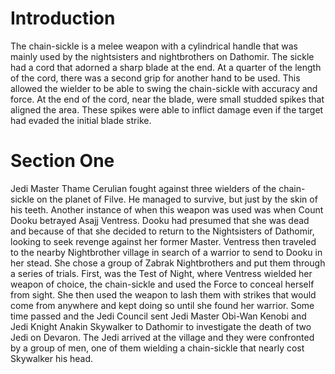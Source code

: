 # Introduction
The chain-sickle is a melee weapon with a cylindrical handle that was mainly used by the nightsisters and nightbrothers on Dathomir.
The sickle had a cord that adorned a sharp blade at the end.
At a quarter of the length of the cord, there was a second grip for another hand to be used.
This allowed the wielder to be able to swing the chain-sickle with accuracy and force.
At the end of the cord, near the blade, were small studded spikes that aligned the area.
These spikes were able to inflict damage even if the target had evaded the initial blade strike.

# Section One
Jedi Master Thame Cerulian fought against three wielders of the chain-sickle on the planet of Filve.
He managed to survive, but just by the skin of his teeth.
Another instance of when this weapon was used was when Count Dooku betrayed Asajj Ventress.
Dooku had presumed that she was dead and because of that she decided to return to the Nightsisters of Dathomir, looking to seek revenge against her former Master.
Ventress then traveled to the nearby Nightbrother village in search of a warrior to send to Dooku in her stead.
She chose a group of Zabrak Nightbrothers and put them through a series of trials.
First, was the Test of Night, where Ventress wielded her weapon of choice, the chain-sickle and used the Force to conceal herself from sight.
She then used the weapon to lash them with strikes that would come from anywhere and kept doing so until she found her warrior.
Some time passed and the Jedi Council sent Jedi Master Obi-Wan Kenobi and Jedi Knight Anakin Skywalker to Dathomir to investigate the death of two Jedi on Devaron.
The Jedi arrived at the village and they were confronted by a group of men, one of them wielding a chain-sickle that nearly cost Skywalker his head.